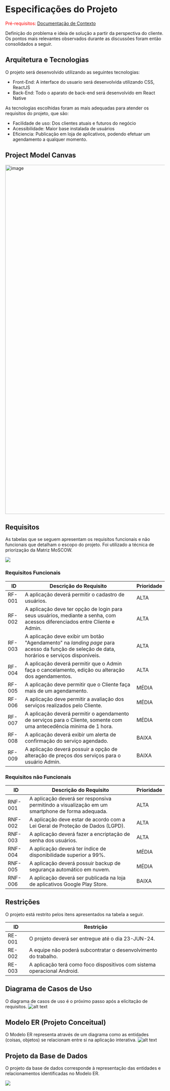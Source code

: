 # Especificações do Projeto

<span style="color:red">Pré-requisitos: <a href="1-Documentação de Contexto.md"> Documentação de Contexto</a></span>

Definição do problema e ideia de solução a partir da perspectiva do cliente. Os pontos mais relevantes observados durante as discussões foram então consolidados a seguir.

## Arquitetura e Tecnologias

O projeto será desenvolvido utilizando as seguintes tecnologias:

- Front-End: A interface do usuario será desenvolvida utilizando CSS, ReactJS
- Back-End: Todo o aparato de back-end será desenvolvido em React Native

As tecnologias escolhidas foram as mais adequadas para atender os requisitos do projeto, que são:

- Facilidade de uso: Dos clientes atuais e futuros do negócio
- Acessibilidade: Maior base instalada de usuários
- Eficiencia: Publicação em loja de aplicativos, podendo efetuar um agendamento a qualquer momento.

## Project Model Canvas



<img width="1102" alt="image" src="./img/project model canvas.png">


## Requisitos

As tabelas que se seguem apresentam os requisitos funcionais e não funcionais que detalham o escopo do projeto.
Foi utilizado a técnica de priorização da Matriz MoSCOW.

<img src="./img/MoSCoW Method.jpg">

### Requisitos Funcionais

|ID    | Descrição do Requisito  | Prioridade |
|------|-----------------------------------------|----|
|RF-001| A aplicação deverá permitir o cadastro de usuários.| ALTA | 
|RF-002| A aplicação deve ter opção de login para seus usuários, mediante a senha, com acessos diferenciados entre Cliente e Admin. | ALTA |
|RF-003| A aplicação deve exibir um botão "Agendamento" na <i>landing page</i> para acesso da função de seleção de data, horários e serviços disponíveis. | ALTA |
|RF-004| A aplicação deverá permitir que o Admin faça o cancelamento, edição ou alteração dos agendamentos. | ALTA |
|RF-005| A aplicação deve permitir que o Cliente faça mais de um agendamento. | MÉDIA |
|RF-006| A aplicação deve permitir a avaliação dos serviços realizados pelo Cliente. | MÉDIA |
|RF-007| A aplicação deverá permitir o agendamento de serviços para o Cliente, somente com uma antecedência minima de 1 hora. | MÉDIA |
|RF-008| A aplicação deverá exibir um alerta de confirmação do serviço agendado. | BAIXA |
|RF-009| A aplicação deverá possuir a opção de alteração de preços dos serviços para o usuário Admin. | BAIXA |


### Requisitos não Funcionais

|ID     | Descrição do Requisito  |Prioridade |
|-------|-------------------------|----|
|RNF-001| A aplicação deverá ser responsiva permitindo a visualização em um smartphone de forma adequada. |  ALTA | 
|RNF-002| A aplicação deve estar de acordo com a Lei Geral de Proteção de Dados (LGPD).|  ALTA |
|RNF-003| A aplicação deverá fazer a encriptação de senha dos usuários.|  ALTA |
|RNF-004| A aplicação deverá ter índice de disponibilidade superior a 99%.|  MÉDIA |
|RNF-005| A aplicação deverá possuir backup de segurança automático em nuvem. |  MÉDIA |
|RNF-006| A aplicação deverá ser publicada na loja de aplicativos Google Play Store.|  BAIXA |


## Restrições

O projeto está restrito pelos itens apresentados na tabela a seguir.

|ID| Restrição                                             |
|--|-------------------------------------------------------|
|RE-001| O projeto deverá ser entregue até o dia 23-JUN-24. |
|RE-002| A equipe não poderá subcontratar o desenvolvimento do trabalho.       |
|RE-003| A aplicação terá como foco dispositivos com sistema operacional Android.|



## Diagrama de Casos de Uso

O diagrama de casos de uso é o próximo passo após a elicitação de requisitos.
![alt text](img/JP-Studio-diagrama-caso-de-uso.png)

## Modelo ER (Projeto Conceitual)

O Modelo ER representa através de um diagrama como as entidades (coisas, objetos) se relacionam entre si na aplicação interativa.
![alt text](<img/Jp BPMN Diagram (1).png>)

## Projeto da Base de Dados

O projeto da base de dados corresponde à representação das entidades e relacionamentos identificadas no Modelo ER.

<img src="./img/basededados.jpg">